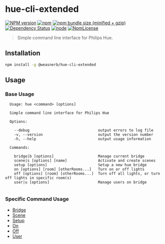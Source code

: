 # hue-cli-extended

[![NPM version](https://img.shields.io/npm/v/@weasnerb/hue-cli-extended.svg)](https://www.npmjs.com/package/@weasnerb/hue-cli-extended)
[![npm](https://img.shields.io/npm/dt/@weasnerb/hue-cli-extended.svg)](https://www.npmjs.com/package/@weasnerb/hue-cli-extended)
[![npm bundle size (minified + gzip)](https://img.shields.io/bundlephobia/minzip/@weasnerb/hue-cli-extended.svg)](https://www.npmjs.com/package/@weasnerb/hue-cli-extended)
[![Dependency Status](https://img.shields.io/david/weasnerb/hue-cli-extended.svg)](https://david-dm.org/weasnerb/hue-cli-extended)
[![node](https://img.shields.io/node/v/@weasnerb/hue-cli-extended.svg)](https://www.npmjs.com/package/@weasnerb/hue-cli-extended)
[![NpmLicense](https://img.shields.io/npm/l/@weasnerb/hue-cli-extended.svg)](https://www.npmjs.com/package/@weasnerb/hue-cli-extended)

> Simple command line interface for Philips Hue.

## Installation

```bash
npm install -g @weasnerb/hue-cli-extended
```

## Usage

### Base Usage

[//]: # (Start Usage Replace -- Do not remove this comment!)

```text
  Usage: hue <command> [options]

  Simple command line interface for Philips Hue

  Options:

    --debug                               output errors to log file
    -v, --version                         output the version number
    -h, --help                            output usage information

  Commands:

    bridge|b [options]                    Manage current bridge
    scene|s [options] [name]              Activate and create scenes
    setup [options]                       Setup a new hue bridge
    on [options] [room] [otherRooms...]   Turn on or off lights
    off [options] [room] [otherRooms...]  Turn off all lights, or turn off lights in specific room(s)
    user|u [options]                      Manage users on bridge


```

[//]: # (End Usage Replace -- Do not remove this comment!)

[//]: # (Start SubCommandUsage Replace -- Do not remove this comment!)

### Specific Command Usage

- [Bridge](https://github.com/weasnerb/hue-cli-extended/blob/master/documentation/usage/bridge.md)
- [Scene](https://github.com/weasnerb/hue-cli-extended/blob/master/documentation/usage/scene.md)
- [Setup](https://github.com/weasnerb/hue-cli-extended/blob/master/documentation/usage/setup.md)
- [On](https://github.com/weasnerb/hue-cli-extended/blob/master/documentation/usage/on.md)
- [Off](https://github.com/weasnerb/hue-cli-extended/blob/master/documentation/usage/off.md)
- [User](https://github.com/weasnerb/hue-cli-extended/blob/master/documentation/usage/user.md)

[//]: # (End SubCommandUsage Replace -- Do not remove this comment!)
